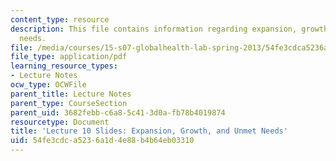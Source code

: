 ```yaml
---
content_type: resource
description: This file contains information regarding expansion, growth, and unmet
  needs.
file: /media/courses/15-s07-globalhealth-lab-spring-2013/54fe3cdca5236a1d4e88b4b64eb03310_MIT15_S07S13_lec10.pdf
file_type: application/pdf
learning_resource_types:
- Lecture Notes
ocw_type: OCWFile
parent_title: Lecture Notes
parent_type: CourseSection
parent_uid: 3682febb-c6a8-5c41-3d0a-fb78b4019874
resourcetype: Document
title: 'Lecture 10 Slides: Expansion, Growth, and Unmet Needs'
uid: 54fe3cdc-a523-6a1d-4e88-b4b64eb03310
---
```

